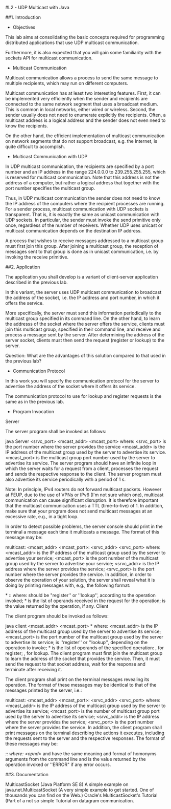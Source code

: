 #L2 - UDP Multicast with Java

##1. Introduction

- Objectives

This lab aims at consolidating the basic concepts required for programming distributed applications that use UDP multicast communication. 

Furthermore, it is also expected that you will gain some familiarity with the sockets API for multicast communication.

- Multicast Communication

Multicast communication allows a process to send the same message to multiple recipients, which may run on different computers.

Multicast communication has at least two interesting features. First, it can be implemented very efficiently when the sender and recipients are connected to the same network segment that uses a broadcast medium. This is common in local networks, either wired or wireless. Second, the sender usually does not need to enumerate explicitly the recipients. Often, a multicast address is a logical address and the sender does not even need to know the recipients.

On the other hand, the efficient implementation of multicast communication on network segments that do not support broadcast, e.g. the Internet, is quite difficult to accomplish.

- Multicast Communication with UDP

In UDP multicast communication, the recipients are specified by a port number and an IP address in the range 224.0.0.0 to 239.255.255.255, which is reserved for multicast communication. Note that this address is not the address of a computer, but rather a logical address that together with the port number specifies the multicast group.

Thus, in UDP multicast communication the sender does not need to know the IP address of the computers where the recipient processes are running. For a sender process, multicast communication with UDP sockets is transparent. That is, it is exactly the same as unicast communication with UDP sockets. In particular, the sender must invoke the send primitive only once, regardless of the number of receivers. Whether UDP uses unicast or multicast communication depends on the destination IP address.

A process that wishes to receive messages addressed to a multicast group must first join this group. After joining a multicast group, the reception of messages sent to that group is done as in unicast communication, i.e. by invoking the receive primitive.

##2. Application

The application you shall develop is a variant of client-server application described in the previous lab.

In this variant, the server uses UDP multicast communication to broadcast the address of the socket, i.e. the IP address and port number, in which it offers the service.

More specifically, the server must send this information periodically to the multicast group specified in its command line. On the other hand, to learn the addresss of the socket where the server offers the service, clients must join this multicast group, specified in their command line, and receive and process a message sent by the server. After determining the address of the server socket, clients must then send the request (register or lookup) to the server.

Question: What are the advantages of this solution compared to that used in the previous lab?

- Communication Protocol

In this work you will specify the communication protocol for the server to advertise the address of the socket where it offers its service.

The communication protocol to use for lookup and register requests is the same as in the previous lab.

- Program Invocation

Server

The server program shall be invoked as follows:

java Server <srvc_port> <mcast_addr> <mcast_port> 
where:
<srvc_port> is the port number where the server provides the service
<mcast_addr> is the IP address of the multicast group used by the server to advertise its service.
<mcast_port> is the multicast group port number used by the server to advertise its service.
The server program should have an infinite loop in which the server waits for a request from a client, processes the request and sends the respective response to the client. The server program must also advertise its service periodically with a period of 1 s.

Note: In principle, IPv4 routers do not forward multicast packets. However at FEUP, due to the use of VPNs or IPv6 (I'm not sure which one), multicast communication can cause significant disruption. It is therefore important that the multicast communication uses a TTL (time-to-live) of 1. In addition, make sure that your program does not send multicast messages at an excessive rate, e.g., in a tight loop.

In order to detect possible problems, the server console should print in the terminal a message each time it multicasts a message. The format of this message may be:

multicast: <mcast_addr> <mcast_port>: <srvc_addr> <srvc_port> 
where:
<mcast_addr> is the IP address of the multicast group used by the server to advertise your service;
<mcast_port> is the port number of the multicast group used by the server to advertise your service;
<srvc_addr> is the IP address where the server provides the service;
<srvc_port> is the port number where the server provides the service.
In addition, in order to observe the operation of your solution, the server shall reveal what it is doing by printing messages with, e.g., the following format:

<oper> <opnd> * :: <out>
where:
<oper> should be "register'' or ''lookup'', according to the operation invoked;
<opnd> * is the list of operands received in the request for the operation;
<out> is the value returned by the operation, if any.
Client

The client program should be invoked as follows:

java client <mcast_addr> <mcast_port> <oper> <opnd> * 
where:
<mcast_addr> is the IP address of the multicast group used by the server to advertise its service;
<mcast_port> is the port number of the multicast group used by the server to advertise its service;
<oper> is ''register'' or ''lookup'', depending on the operation to invoke;
<opnd> * is the list of operands of the specified operation:
<plate number> <owner name>, for register;
<plate number>, for lookup.
The client program must first join the multicast group to learn the address of the socket that provides the service. Then, it must send the request to that socket address, wait for the response and terminate after receiving it.

The client program shall print on the terminal messages revealing its operation. The format of these messages may be identical to that of the messages printed by the server, i.e.:

multicast: <mcast_addr> <mcast_port>: <srvc_addr> <srvc_port> 
where:
<mcast_addr> is the IP address of the multicast group used by the server to advertise its service;
<mcast_port> is the number of multicast group port used by the server to advertise its service;
<srvc_addr> is the IP address where the server provides the service;
<srvc_port> is the port number where the server provides the service.
In addition, the client program shall print messages on the terminal describing the actions it executes, including the requests sent to the server and the respective responses. The format of these messages may be:

<oper> <opnd> *:: <out>
where:
<oper> <opnd*> and have the same meaning and format of homonyms arguments from the command line and
<out> is the value returned by the operation invoked or ''ERROR" if any error occurs.

##3. Documentation

MulticastSocket (Java Platform SE 8)
A simple example on java.net.MulticastSocket (A very simple example to get started. One of thousands you can find on the Web.)
Oracle's MulticastSocket's Tutorial (Part of a not so simple Tutorial on datagram communication.

